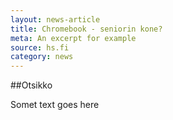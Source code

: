 ```yaml
---
layout: news-article
title: Chromebook - seniorin kone?
meta: An excerpt for example
source: hs.fi
category: news
---
```

##Otsikko

Somet text goes here